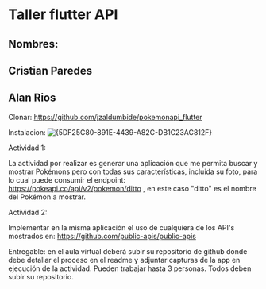 # Taller flutter API


## Nombres: 
##          Cristian Paredes
##          Alan Rios

Clonar:
https://github.com/jzaldumbide/pokemonapi_flutter

Instalacion:
![{5DF25C80-891E-4439-A82C-DB1C23AC812F}](https://github.com/user-attachments/assets/4936c369-5419-42f1-846b-42dd81bb5e4c)

Actividad 1:

La actividad por realizar es generar una aplicación que me permita buscar y mostrar Pokémons pero con todas sus características, incluida su foto, para lo cual puede consumir el endpoint: https://pokeapi.co/api/v2/pokemon/ditto , en este caso "ditto" es el nombre del Pokémon a mostrar.



Actividad 2:

Implementar en la misma aplicación el uso de cualquiera de los API's mostrados en: https://github.com/public-apis/public-apis

Entregable: en el aula virtual deberá subir su repositorio de github donde debe detallar el proceso en el readme y adjuntar capturas de la app en ejecución de la actividad. Pueden trabajar hasta 3 personas. Todos deben subir su repositorio.

